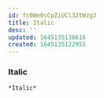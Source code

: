 ```yaml
---
id: fc0We0sCpZiUCl32tWzgJ
title: Italic
desc: ''
updated: 1645135136616
created: 1645135122955
---
```


### Italic

```rst
*Italic*
```
